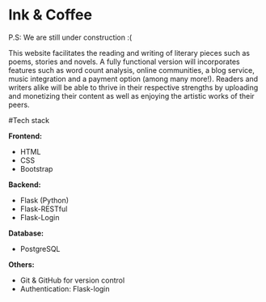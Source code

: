 # Ink & Coffee
P.S: We are still under construction :(

This website facilitates the reading and writing of literary pieces such as poems, stories and novels. A fully functional version will incorporates features such as word count analysis, online communities, a blog service, music integration and a payment option (among many more!). Readers and writers alike will be able to thrive in their respective strengths by uploading and monetizing their content as well as enjoying the artistic works of their peers. 

#Tech stack

**Frontend:**   
- HTML
- CSS
- Bootstrap 

**Backend:**  
- Flask (Python)  
- Flask-RESTful  
- Flask-Login

**Database:**   
- PostgreSQL 

**Others:**    
- Git & GitHub for version control  
- Authentication: Flask-login
